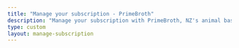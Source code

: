 ```yaml
---
title: "Manage your subscription - PrimeBroth"
description: "Manage your subscription with PrimeBroth, NZ's animal based wellness drink"
type: custom
layout: manage-subscription
---
```



